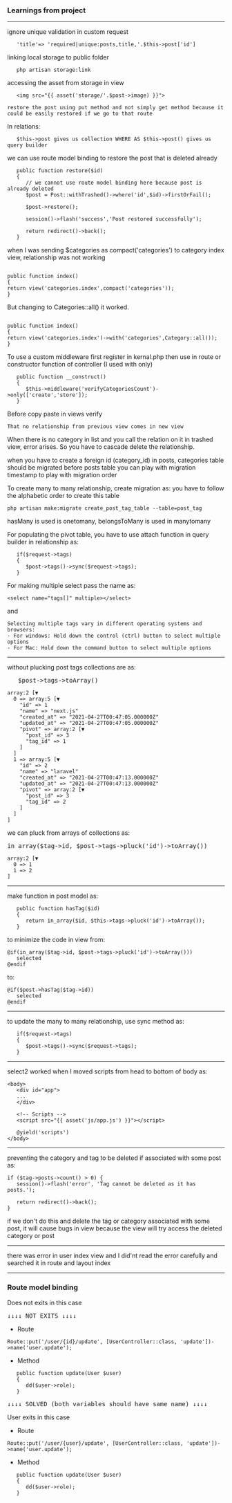 ### Learnings from project

---

ignore unique validation in custom request

```
   'title'=> 'required|unique:posts,title,'.$this->post['id']
```

linking local storage to public folder

```
   php artisan storage:link
```

accessing the asset from storage in view

```
   <img src="{{ asset('storage/'.$post->image) }}">
```

```
restore the post using put method and not simply get method because it could be easily restored if we go to that route
```

In relations:

```
   $this->post gives us collection WHERE AS $this->post() gives us query builder
```

we can use route model binding to restore the post that is deleted already

```
   public function restore($id)
   {
      // we cannot use route model binding here because post is already deleted
      $post = Post::withTrashed()->where('id',$id)->firstOrFail();

      $post->restore();

      session()->flash('success','Post restored successfully');

      return redirect()->back();
   }
```

when I was sending $categories as compact('categories') to category index view, relationship was not working

```

public function index()
{
return view('categories.index',compact('categories'));
}

```

But changing to Categories::all() it worked.

```

public function index()
{
return view('categories.index')->with('categories',Category::all());
}

```

To use a custom middleware first register in kernal.php then use in route
or constructor function of controller (I used with only)

```
   public function __construct()
   {
      $this->middleware('verifyCategoriesCount')->only(['create','store']);
   }
```

Before copy paste in views verify

```
That no relationship from previous view comes in new view
```

When there is no category in list and you call the relation on it in trashed view,
error arises. So you have to cascade delete the relationship.

when you have to create a foreign id (category_id) in posts, categories table should be migrated before posts table
you can play with migration timestamp to play with migration order

To create many to many relationship, create migration as:
you have to follow the alphabetic order to create this table

```
php artisan make:migrate create_post_tag_table --table=post_tag
```

hasMany is used is onetomany, belongsToMany is used in manytomany

For populating the pivot table, you have to use attach function in query builder in relationship as:

```
   if($request->tags)
   {
      $post->tags()->sync($request->tags);
   }
```

For making multiple select pass the name as:

```
<select name="tags[]" multiple></select>
```

and

```
Selecting multiple tags vary in different operating systems and browsers:
- For windows: Hold down the control (ctrl) button to select multiple options
- For Mac: Hold down the command button to select multiple options
```

---

without plucking post tags collections are as:

<pre>
   $post->tags->toArray()
</pre>

```
array:2 [▼
  0 => array:5 [▼
    "id" => 1
    "name" => "next.js"
    "created_at" => "2021-04-27T00:47:05.000000Z"
    "updated_at" => "2021-04-27T00:47:05.000000Z"
    "pivot" => array:2 [▼
      "post_id" => 3
      "tag_id" => 1
    ]
  ]
  1 => array:5 [▼
    "id" => 2
    "name" => "laravel"
    "created_at" => "2021-04-27T00:47:13.000000Z"
    "updated_at" => "2021-04-27T00:47:13.000000Z"
    "pivot" => array:2 [▼
      "post_id" => 3
      "tag_id" => 2
    ]
  ]
]
```

we can pluck from arrays of collections as:

<pre>
in_array($tag->id, $post->tags->pluck('id')->toArray())
</pre>

```
array:2 [▼
  0 => 1
  1 => 2
]
```

---

make function in post model as:

```
   public function hasTag($id)
   {
      return in_array($id, $this->tags->pluck('id')->toArray());
   }
```

to minimize the code in view from:

```
@if(in_array($tag->id, $post->tags->pluck('id')->toArray()))
   selected
@endif
```

to:

```
@if($post->hasTag($tag->id))
   selected
@endif
```

---

to update the many to many relationship, use sync method as:

```
   if($request->tags)
   {
      $post->tags()->sync($request->tags);
   }
```

---

select2 worked when I moved scripts from head to bottom of body as:

```
<body>
   <div id="app">
   ...
   </div>

   <!-- Scripts -->
   <script src="{{ asset('js/app.js') }}"></script>

   @yield('scripts')
</body>
```

---

preventing the category and tag to be deleted if associated with some post as:

```
if ($tag->posts->count() > 0) {
   session()->flash('error', 'Tag cannot be deleted as it has posts.');

   return redirect()->back();
}
```

if we don't do this and delete the tag or category associated with some post,
it will cause bugs in view because the view will try access the deleted category or post

---

there was error in user index view and I did'nt read the error carefully and searched it in route and layout index

---

### Route model binding

Does not exits in this case

<pre>
↓↓↓↓ NOT EXITS ↓↓↓↓
</pre>

-   Route

```
Route::put('/user/{id}/update', [UserController::class, 'update'])->name('user.update');
```

-   Method

```
   public function update(User $user)
   {
      dd($user->role);
   }

```

<pre>
↓↓↓↓ SOLVED (both variables should have same name) ↓↓↓↓
</pre>

User exits in this case

-   Route

```
Route::put('/user/{user}/update', [UserController::class, 'update'])->name('user.update');
```

-   Method

```
   public function update(User $user)
   {
      dd($user->role);
   }
```
